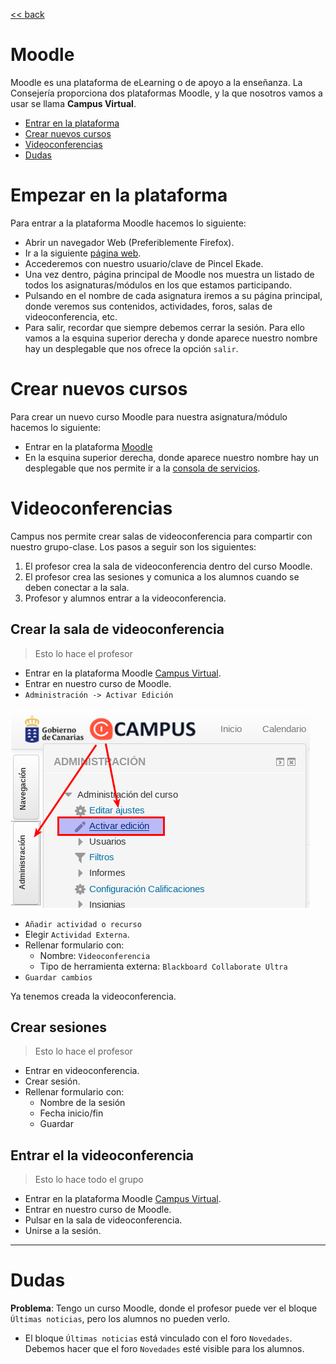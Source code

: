 [<< back](README.md)

# Moodle

Moodle es una plataforma de eLearning o de apoyo a la enseñanza. La Consejería proporciona
dos plataformas Moodle, y la que nosotros vamos a usar se llama **Campus Virtual**.

* [Entrar en la plataforma](#entrar-en-la-plataforma)
* [Crear nuevos cursos](#crear-nuevos-cursos)
* [Videoconferencias](#videoconferencias)
* [Dudas](#dudas)

# Empezar en la plataforma

Para entrar a la plataforma Moodle hacemos lo siguiente:
* Abrir un navegador Web (Preferiblemente Firefox).
* Ir a la siguiente [página web](http://www3.gobiernodecanarias.org/medusa/eforma/campus/).
* Accederemos con nuestro usuario/clave de Pincel Ekade.
* Una vez dentro, página principal de Moodle nos muestra un listado de todos los asignaturas/módulos
en los que estamos participando.
* Pulsando en el nombre de cada asignatura iremos a su página principal, donde veremos
sus contenidos, actividades, foros, salas de videoconferencia, etc.
* Para salir, recordar que siempre debemos cerrar la sesión. Para ello vamos a
la esquina superior derecha y donde aparece nuestro nombre hay un desplegable que nos
ofrece la opción `salir`.

# Crear nuevos cursos

Para crear un nuevo curso Moodle para nuestra asignatura/módulo hacemos lo siguiente:
* Entrar en la plataforma [Moodle](http://www3.gobiernodecanarias.org/medusa/eforma/campus/)
* En la esquina superior derecha, donde aparece nuestro nombre hay un desplegable
que nos permite ir a la [consola de servicios](https://www3.gobiernodecanarias.org/educacion/cau_ce/servicios/mis-servicios/aula-virtual-campus/menu-principal#forward).

# Videoconferencias

Campus nos permite crear salas de videoconferencia para compartir con nuestro grupo-clase.
Los pasos a seguir son los siguientes:

1. El profesor crea la sala de videoconferencia dentro del curso Moodle.
2. El profesor crea las sesiones y comunica a los alumnos cuando se deben conectar a la sala.
3. Profesor y alumnos entrar a la videoconferencia.

## Crear la sala de videoconferencia

> Esto lo hace el profesor

* Entrar en la plataforma Moodle [Campus Virtual](http://www3.gobiernodecanarias.org/medusa/eforma/campus/).
* Entrar en nuestro curso de Moodle.
* `Administración -> Activar Edición`

![](images/activar-edicion.png)

* `Añadir actividad o recurso`
* Elegir `Actividad Externa`.
* Rellenar formulario con:
    * Nombre: `Videoconferencia`
    * Tipo de herramienta externa: `Blackboard Collaborate Ultra`
* `Guardar cambios`

Ya tenemos creada la videoconferencia.

## Crear sesiones

> Esto lo hace el profesor

* Entrar en videoconferencia.
* Crear sesión.
* Rellenar formulario con:
    * Nombre de la sesión
    * Fecha inicio/fin
    * Guardar

## Entrar el la videoconferencia

> Esto lo hace todo el grupo

* Entrar en la plataforma Moodle [Campus Virtual](http://www3.gobiernodecanarias.org/medusa/eforma/campus/).
* Entrar en nuestro curso de Moodle.
* Pulsar en la sala de videoconferencia.
* Unirse a la sesión.

---
# Dudas

**Problema**: Tengo un curso Moodle, donde el profesor puede ver el bloque `Últimas noticias`, pero los alumnos no pueden verlo.
* El bloque `Últimas noticias` está vinculado con el foro `Novedades`. Debemos hacer que el foro `Novedades` esté visible para los alumnos.
